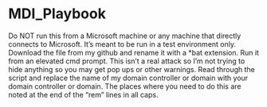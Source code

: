 # MDI_Playbook

Do NOT run this from a Microsoft machine or any machine that directly connects to Microsoft. It’s meant to be run in a test environment only.
Download the file from my github and rename it with a *bat extension.
Run it from an elevated cmd prompt.
This isn’t a real attack so I’m not trying to hide anything so you may get pop ups or other warnings.
Read through the script and replace the name of my domain controller or domain with your domain controller or domain. The places where you need to do this are noted at the end of the “rem” lines in all caps.
